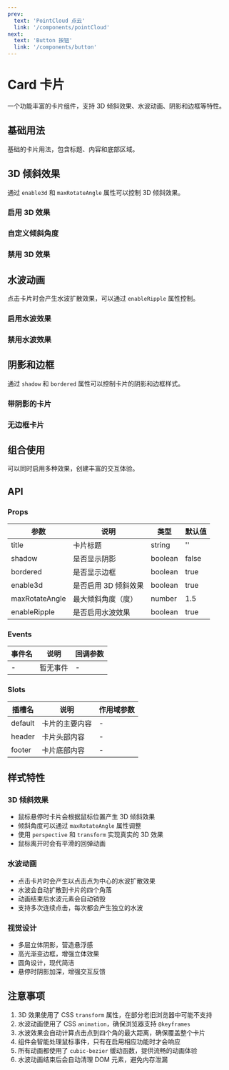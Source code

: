 ```yaml
---
prev: 
  text: 'PointCloud 点云'
  link: '/components/pointCloud'
next: 
  text: 'Button 按钮'
  link: '/components/button'
---
```


# Card 卡片

一个功能丰富的卡片组件，支持 3D 倾斜效果、水波动画、阴影和边框等特性。

<AnchorNav />

## 基础用法

基础的卡片用法，包含标题、内容和底部区域。

<preview component_name="card/basic">
  <template #default>
    <CardBasic />
  </template>
</preview>

## 3D 倾斜效果

通过 `enable3d` 和 `maxRotateAngle` 属性可以控制 3D 倾斜效果。

### 启用 3D 效果

<preview component_name="card/3d-enabled">
  <template #default>
    <Card3dEnabled />
  </template>
</preview>

### 自定义倾斜角度

<preview component_name="card/custom-angle">
  <template #default>
    <CardCustomAngle />
  </template>
</preview>

### 禁用 3D 效果

<preview component_name="card/3d-disabled">
  <template #default>
    <Card3dDisabled />
  </template>
</preview>

## 水波动画

点击卡片时会产生水波扩散效果，可以通过 `enableRipple` 属性控制。

### 启用水波效果

<preview component_name="card/ripple-enabled">
  <template #default>
    <CardRippleEnabled />
  </template>
</preview>

### 禁用水波效果

<preview component_name="card/ripple-disabled">
  <template #default>
    <CardRippleDisabled />
  </template>
</preview>

## 阴影和边框

通过 `shadow` 和 `bordered` 属性可以控制卡片的阴影和边框样式。

### 带阴影的卡片

<preview component_name="card/with-shadow">
  <template #default>
    <CardWithShadow />
  </template>
</preview>

### 无边框卡片

<preview component_name="card/no-border">
  <template #default>
    <CardNoBorder />
  </template>
</preview>

## 组合使用

可以同时启用多种效果，创建丰富的交互体验。

<preview component_name="card/combined">
  <template #default>
    <CardCombined />
  </template>
</preview>

## API

### Props

| 参数 | 说明 | 类型 | 默认值 |
| --- | --- | --- | --- |
| title | 卡片标题 | string | '' |
| shadow | 是否显示阴影 | boolean | false |
| bordered | 是否显示边框 | boolean | true |
| enable3d | 是否启用 3D 倾斜效果 | boolean | true |
| maxRotateAngle | 最大倾斜角度（度） | number | 1.5 |
| enableRipple | 是否启用水波效果 | boolean | true |

### Events

| 事件名 | 说明 | 回调参数 |
| --- | --- | --- |
| - | 暂无事件 | - |

### Slots

| 插槽名 | 说明 | 作用域参数 |
| --- | --- | --- |
| default | 卡片的主要内容 | - |
| header | 卡片头部内容 | - |
| footer | 卡片底部内容 | - |

## 样式特性

### 3D 倾斜效果

- 鼠标悬停时卡片会根据鼠标位置产生 3D 倾斜效果
- 倾斜角度可以通过 `maxRotateAngle` 属性调整
- 使用 `perspective` 和 `transform` 实现真实的 3D 效果
- 鼠标离开时会有平滑的回弹动画

### 水波动画

- 点击卡片时会产生以点击点为中心的水波扩散效果
- 水波会自动扩散到卡片的四个角落
- 动画结束后水波元素会自动销毁
- 支持多次连续点击，每次都会产生独立的水波

### 视觉设计

- 多层立体阴影，营造悬浮感
- 高光渐变边框，增强立体效果
- 圆角设计，现代简洁
- 悬停时阴影加深，增强交互反馈

## 注意事项

1. 3D 效果使用了 CSS `transform` 属性，在部分老旧浏览器中可能不支持
2. 水波动画使用了 CSS `animation`，确保浏览器支持 `@keyframes`
3. 水波效果会自动计算点击点到四个角的最大距离，确保覆盖整个卡片
4. 组件会智能处理鼠标事件，只有在启用相应功能时才会响应
5. 所有动画都使用了 `cubic-bezier` 缓动函数，提供流畅的动画体验
6. 水波动画结束后会自动清理 DOM 元素，避免内存泄漏 